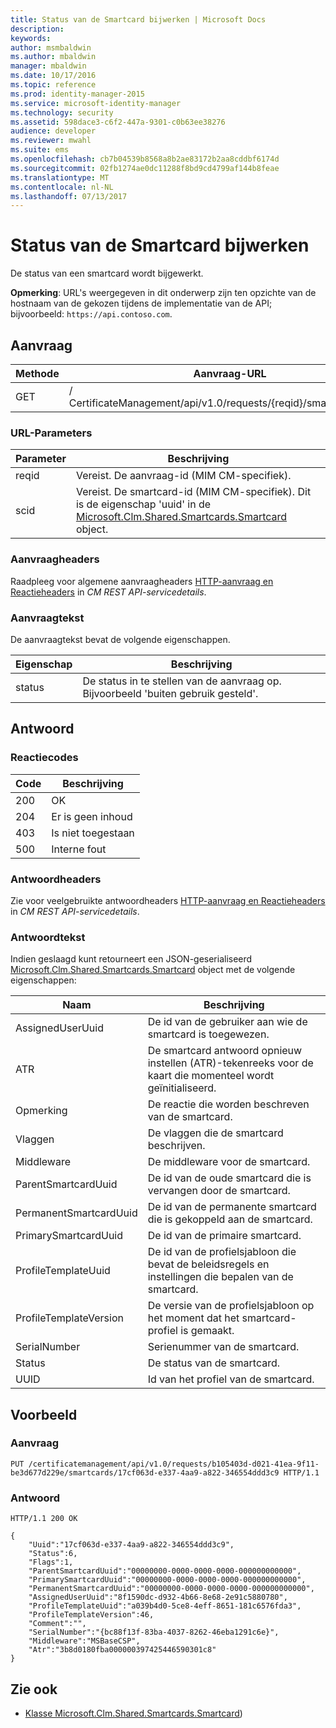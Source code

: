 ```yaml
---
title: Status van de Smartcard bijwerken | Microsoft Docs
description: 
keywords: 
author: msmbaldwin
ms.author: mbaldwin
manager: mbaldwin
ms.date: 10/17/2016
ms.topic: reference
ms.prod: identity-manager-2015
ms.service: microsoft-identity-manager
ms.technology: security
ms.assetid: 598dace3-c6f2-447a-9301-c0b63ee38276
audience: developer
ms.reviewer: mwahl
ms.suite: ems
ms.openlocfilehash: cb7b04539b8568a8b2ae83172b2aa8cddbf6174d
ms.sourcegitcommit: 02fb1274ae0dc11288f8bd9cd4799af144b8feae
ms.translationtype: MT
ms.contentlocale: nl-NL
ms.lasthandoff: 07/13/2017
---
```

# <a name="update-smartcard-status"></a>Status van de Smartcard bijwerken
De status van een smartcard wordt bijgewerkt.

**Opmerking**: URL's weergegeven in dit onderwerp zijn ten opzichte van de hostnaam van de gekozen tijdens de implementatie van de API; bijvoorbeeld: `https://api.contoso.com`.
## <a name="request"></a>Aanvraag


Methode  |Aanvraag-URL  
---------|---------
GET     |/ CertificateManagement/api/v1.0/requests/{reqid}/smartcards/{scid}

### <a name="url-parameters"></a>URL-Parameters
Parameter | Beschrijving
---------|------------
reqid | Vereist. De aanvraag-id (MIM CM-specifiek).
scid | Vereist. De smartcard-id (MIM CM-specifiek). Dit is de eigenschap 'uuid' in de [Microsoft.Clm.Shared.Smartcards.Smartcard](http://msdn.microsoft.com/library/microsoft.clm.shared.smartcards.smartcard.aspx) object.

### <a name="request-headers"></a>Aanvraagheaders
Raadpleeg voor algemene aanvraagheaders [HTTP-aanvraag en Reactieheaders](certificate-management-rest-api-service-details.md#http-request-and-response-headers) in *CM REST API-servicedetails*.
### <a name="request-body"></a>Aanvraagtekst
De aanvraagtekst bevat de volgende eigenschappen.

Eigenschap | Beschrijving
---------|-----------
status | De status in te stellen van de aanvraag op. Bijvoorbeeld 'buiten gebruik gesteld'.


## <a name="response"></a>Antwoord
### <a name="response-codes"></a>Reactiecodes
Code  |Beschrijving  
---------|---------
200     | OK
204 | Er is geen inhoud
403 | Is niet toegestaan
500 | Interne fout

### <a name="response-headers"></a>Antwoordheaders
Zie voor veelgebruikte antwoordheaders [HTTP-aanvraag en Reactieheaders](certificate-management-rest-api-service-details.md#http-request-and-response-headers) in *CM REST API-servicedetails*.
### <a name="response-body"></a>Antwoordtekst
Indien geslaagd kunt retourneert een JSON-geserialiseerd [Microsoft.Clm.Shared.Smartcards.Smartcard](http://msdn.microsoft.com/library/microsoft.clm.shared.smartcards.smartcard.aspx) object met de volgende eigenschappen:

Naam | Beschrijving
-----|-----------
AssignedUserUuid | De id van de gebruiker aan wie de smartcard is toegewezen.
ATR | De smartcard antwoord opnieuw instellen (ATR)-tekenreeks voor de kaart die momenteel wordt geïnitialiseerd.
Opmerking | De reactie die worden beschreven van de smartcard.
Vlaggen | De vlaggen die de smartcard beschrijven.
Middleware | De middleware voor de smartcard.
ParentSmartcardUuid | De id van de oude smartcard die is vervangen door de smartcard.
PermanentSmartcardUuid | De id van de permanente smartcard die is gekoppeld aan de smartcard.
PrimarySmartcardUuid | De id van de primaire smartcard.
ProfileTemplateUuid | De id van de profielsjabloon die bevat de beleidsregels en instellingen die bepalen van de smartcard.
ProfileTemplateVersion | De versie van de profielsjabloon op het moment dat het smartcard-profiel is gemaakt.
SerialNumber | Serienummer van de smartcard.
Status | De status van de smartcard.
UUID | Id van het profiel van de smartcard.

## <a name="example"></a>Voorbeeld

### <a name="request"></a>Aanvraag
```
PUT /certificatemanagement/api/v1.0/requests/b105403d-d021-41ea-9f11-be3d677d229e/smartcards/17cf063d-e337-4aa9-a822-346554ddd3c9 HTTP/1.1

```
### <a name="response"></a>Antwoord
```
HTTP/1.1 200 OK

{
    "Uuid":"17cf063d-e337-4aa9-a822-346554ddd3c9",
    "Status":6,
    "Flags":1,
    "ParentSmartcardUuid":"00000000-0000-0000-0000-000000000000",
    "PrimarySmartcardUuid":"00000000-0000-0000-0000-000000000000",
    "PermanentSmartcardUuid":"00000000-0000-0000-0000-000000000000",
    "AssignedUserUuid":"8f1590dc-d932-4b66-8e68-2e91c5880780",
    "ProfileTemplateUuid":"a039b4d0-5ce8-4eff-8651-181c6576fda3",
    "ProfileTemplateVersion":46,
    "Comment":"",
    "SerialNumber":"{bc88f13f-83ba-4037-8262-46eba1291c6e}",
    "Middleware":"MSBaseCSP",
    "Atr":"3b8d0180fba000000397425446590301c8"
}
```       
## <a name="see-also"></a>Zie ook

- [Klasse Microsoft.Clm.Shared.Smartcards.Smartcard](https://msdn.microsoft.com/library/microsoft.clm.shared.smartcards.smartcard.aspx))
